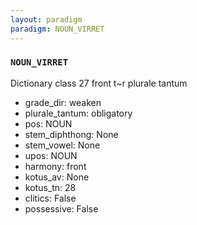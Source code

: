 ```yaml
---
layout: paradigm
paradigm: NOUN_VIRRET
---
```

### ` NOUN_VIRRET `

Dictionary class 27 front t~r plurale tantum
* grade_dir: weaken
* plurale_tantum: obligatory
* pos: NOUN
* stem_diphthong: None
* stem_vowel: None
* upos: NOUN
* harmony: front
* kotus_av: None
* kotus_tn: 28
* clitics: False
* possessive: False
